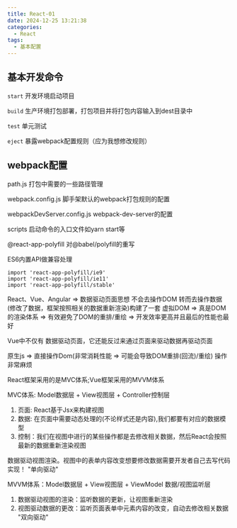 ```yaml
---
title: React-01
date: 2024-12-25 13:21:38
categories:
  - React
tags:
  - 基本配置
---
```


## 基本开发命令

```start``` 开发环境启动项目

```build``` 生产环境打包部署，打包项目并将打包内容输入到dest目录中

```test``` 单元测试

```eject``` 暴露webpack配置规则（应为我想修改规则）

## webpack配置

path.js 打包中需要的一些路径管理

webpack.config.js 脚手架默认的webpack打包规则的配置

webpackDevServer.config.js webpack-dev-server的配置

scripts 启动命令的入口文件如yarn start等

@react-app-polyfill 对@babel/polyfill的重写

ES6内置API做兼容处理
```
import 'react-app-polyfill/ie9'
import 'react-app-polyfill/ie11'
import 'react-app-polyfill/stable'
```

React、Vue、Angular => 数据驱动页面思想
                       不会去操作DOM 转而去操作数据(修改了数据，框架按照相关的数据重新渲染)构建了一套 虚拟DOM => 真是DOM的渲染体系 => 有效避免了DOM的重排/重绘 => 开发效率更高并且最后的性能也最好

Vue中不仅有 数据驱动页面，它还能反过来通过页面来驱动数据再驱动页面


原生js => 直接操作Dom(非常消耗性能 => 可能会导致DOM重排(回流)/重绘)
          操作非常麻烦  

React框架采用的是MVC体系;Vue框架采用的MVVM体系

MVC体系: Model数据层 + View视图层 + Controller控制层
1.  页面: React基于Jsx来构建视图
2.  数据: 在页面中需要动态处理的(不论样式还是内容),我们都要有对应的数据模型
3.  控制：我们在视图中进行的某些操作都是去修改相关数据，然后React会按照最新的数据重新渲染视图

数据驱动视图渲染。视图中的表单内容改变想要修改数据需要开发者自己去写代码实现！
"单向驱动"

MVVM体系：Model数据层 + View视图层 + ViewModel 数据/视图监听层
1.  数据驱动视图的渲染：监听数据的更新，让视图重新渲染
2.  视图驱动数据的更改：监听页面表单中元素内容的改变，自动去修改相关数据
"双向驱动"